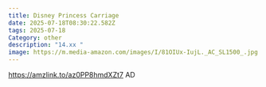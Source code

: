 ```yaml
---
title: Disney Princess Carriage
date: 2025-07-18T08:30:22.582Z
tags: 2025-07-18
Category: other
description: "14.xx "
image: https://m.media-amazon.com/images/I/81OIUx-IujL._AC_SL1500_.jpg
---
```

https://amzlink.to/az0PP8hmdXZt7
AD